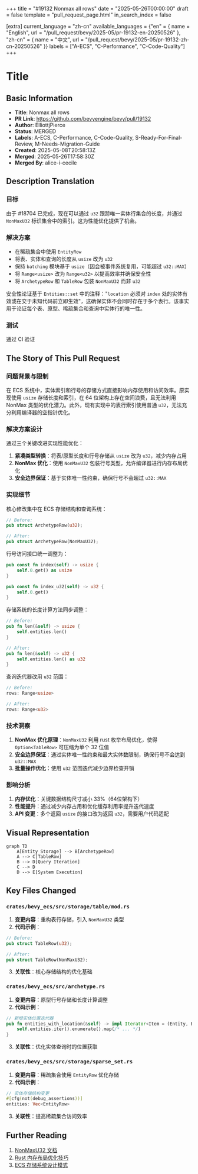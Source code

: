 +++
title = "#19132 Nonmax all rows"
date = "2025-05-26T00:00:00"
draft = false
template = "pull_request_page.html"
in_search_index = false

[extra]
current_language = "zh-cn"
available_languages = {"en" = { name = "English", url = "/pull_request/bevy/2025-05/pr-19132-en-20250526" }, "zh-cn" = { name = "中文", url = "/pull_request/bevy/2025-05/pr-19132-zh-cn-20250526" }}
labels = ["A-ECS", "C-Performance", "C-Code-Quality"]
+++

# Title

## Basic Information
- **Title**: Nonmax all rows
- **PR Link**: https://github.com/bevyengine/bevy/pull/19132
- **Author**: ElliottjPierce
- **Status**: MERGED
- **Labels**: A-ECS, C-Performance, C-Code-Quality, S-Ready-For-Final-Review, M-Needs-Migration-Guide
- **Created**: 2025-05-08T20:58:13Z
- **Merged**: 2025-05-26T17:58:30Z
- **Merged By**: alice-i-cecile

## Description Translation
### 目标

由于 #18704 已完成，现在可以通过 `u32` 跟踪唯一实体行集合的长度，并通过 `NonMaxU32` 标识集合中的索引。这为性能优化提供了机会。

### 解决方案

- 在稀疏集合中使用 `EntityRow`
- 将表、实体和查询的长度从 `usize` 改为 `u32`
- 保持 `batching` 模块基于 `usize`（因会被事件系统复用，可能超过 `u32::MAX`）
- 将 `Range<usize>` 改为 `Range<u32>` 以提高效率并确保安全性
- 将 `ArchetypeRow` 和 `TableRow` 包装 `NonMaxU32` 而非 `u32`

安全性论证基于 `Entities::set` 中的注释："`location` 必须对 `index` 处的实体有效或在交于未知代码前立即生效"，这确保实体不会同时存在于多个表行。该事实用于论证每个表、原型、稀疏集合和查询中实体行的唯一性。

### 测试

通过 CI 验证

## The Story of This Pull Request

### 问题背景与限制

在 ECS 系统中，实体索引和行号的存储方式直接影响内存使用和访问效率。原实现使用 `usize` 存储长度和索引，在 64 位架构上存在空间浪费，且无法利用 NonMax 类型的优化潜力。此外，现有实现中的表行索引使用普通 `u32`，无法充分利用编译器的空指针优化。

### 解决方案设计

通过三个关键改进实现性能优化：

1. **紧凑类型转换**：将表/原型长度和行号存储从 `usize` 改为 `u32`，减少内存占用
2. **NonMax 优化**：使用 `NonMaxU32` 包装行号类型，允许编译器进行内存布局优化
3. **安全边界保证**：基于实体唯一性约束，确保行号不会超过 `u32::MAX`

### 实现细节

核心修改集中在 ECS 存储结构和查询系统：

```rust
// Before:
pub struct ArchetypeRow(u32);

// After:
pub struct ArchetypeRow(NonMaxU32);
```

行号访问接口统一调整为：

```rust
pub const fn index(self) -> usize {
    self.0.get() as usize
}

pub const fn index_u32(self) -> u32 {
    self.0.get()
}
```

存储系统的长度计算方法同步调整：

```rust
// Before:
pub fn len(&self) -> usize {
    self.entities.len()
}

// After:
pub fn len(&self) -> u32 {
    self.entities.len() as u32
}
```

查询迭代器改用 `u32` 范围：

```rust
// Before:
rows: Range<usize>

// After:
rows: Range<u32>
```

### 技术洞察

1. **NonMax 优化原理**：`NonMaxU32` 利用 rust 枚举布局优化，使得 `Option<TableRow>` 可压缩为单个 32 位值
2. **安全边界保证**：通过实体唯一性约束和最大实体数限制，确保行号不会达到 `u32::MAX`
3. **批量操作优化**：使用 `u32` 范围迭代减少边界检查开销

### 影响分析

1. **内存优化**：关键数据结构尺寸减小 33%（64位架构下）
2. **性能提升**：通过减少内存占用和优化缓存利用率提升迭代速度
3. **API 变更**：多个返回 `usize` 的接口改为返回 `u32`，需要用户代码适配

## Visual Representation

```mermaid
graph TD
    A[Entity Storage] --> B[ArchetypeRow]
    A --> C[TableRow]
    B --> D[Query Iteration]
    C --> D
    D --> E[System Execution]
```

## Key Files Changed

### `crates/bevy_ecs/src/storage/table/mod.rs`
1. **变更内容**：重构表行存储，引入 `NonMaxU32` 类型
2. **代码示例**：
```rust
// Before:
pub struct TableRow(u32);

// After:
pub struct TableRow(NonMaxU32);
```
3. **关联性**：核心存储结构的优化基础

### `crates/bevy_ecs/src/archetype.rs`
1. **变更内容**：原型行号存储和长度计算调整
2. **代码示例**：
```rust
// 新增实体位置迭代器
pub fn entities_with_location(&self) -> impl Iterator<Item = (Entity, EntityLocation)> {
    self.entities.iter().enumerate().map(/* ... */)
}
```
3. **关联性**：优化实体查询时的位置获取

### `crates/bevy_ecs/src/storage/sparse_set.rs`
1. **变更内容**：稀疏集合使用 `EntityRow` 优化存储
2. **代码示例**：
```rust
// 实体存储结构变更
#[cfg(not(debug_assertions))]
entities: Vec<EntityRow>
```
3. **关联性**：提高稀疏集合访问效率

## Further Reading

1. [NonMaxU32 文档](https://docs.rs/nonmax/latest/nonmax/struct.NonMaxU32.html)
2. [Rust 内存布局优化技巧](https://doc.rust-lang.org/nomicon/other-reprs.html)
3. [ECS 存储系统设计模式](https://github.com/SanderMertens/ecs-faq)
